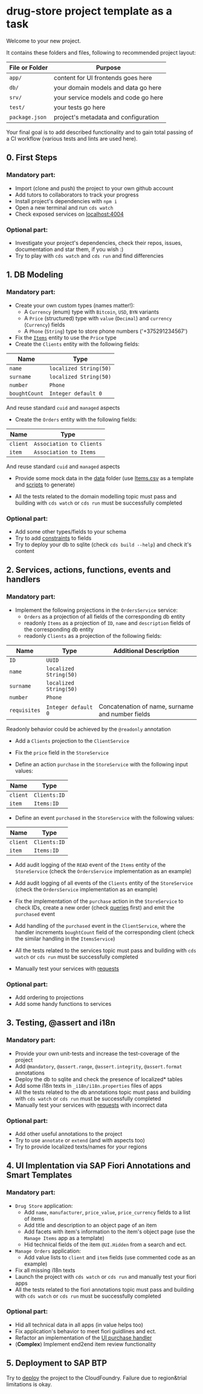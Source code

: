 # drug-store project template as a task

Welcome to your new project.

It contains these folders and files, following to recommended project layout:

File or Folder | Purpose
---------|----------
`app/` | content for UI frontends goes here
`db/` | your domain models and data go here
`srv/` | your service models and code go here
`test/` | your tests go here
`package.json` | project's metadata and configuration

Your final goal is to add described functionality and to gain total passing of a CI workflow (various tests and lints are used here).

## 0. First Steps

### Mandatory part:
- Import (clone and push) the project to your own github account
- Add tutors to collaborators to track your progress
- Install project's dependencies with `npm i`
- Open a new terminal and run `cds watch` 
- Check exposed services on [localhost:4004](http://localhost:4004)

### Optional part:
- Investigate your project's dependencies, check their repos, issues, documentation and star them, if you wish :)
- Try to play with `cds watch` and `cds run` and find differencies

## 1. DB Modeling

### Mandatory part:
- Create your own custom types (names matter!):
    - A `Currency` (enum) type with `Bitcoin`, `USD`, `BYN` variants
    - A `Price` (structured) type with `value` (`Decimal`) and `currency` (`Currency`) fields
    - A `Phone` (`String`) type to store phone numbers ('+375291234567')
- Fix the [`Items`](./db/models/store/items.cds) entity to use the `Price` type
- Create the `Clients` entity with the following fields:

Name | Type
---------|----------
`name` | `localized String(50)`
`surname` | `localized String(50)`
`number` | `Phone` 
`boughtCount` | `Integer default 0`

And reuse standard `cuid` and `managed` aspects

- Create the `Orders` entity with the following fields:

Name | Type
---------|----------
`client` | `Association to Clients`
`item` | `Association to Items`

And reuse standard `cuid` and `managed` aspects

- Provide some mock data in the [data](./db/data/) folder (use [Items.csv](./db/data/db.store-Items.csv) as a template and [scripts](./scripts/csv/) to generate)

- All the tests related to the domain modelling topic must pass and building with `cds watch` or `cds run` must be successfully completed

### Optional part:
- Add some other types/fields to your schema
- Try to add [constraints](https://cap.cloud.sap/docs/cds/cdl#constraints) to fields
- Try to deploy your db to sqlite (check `cds build --help`) and check it's content

## 2. Services, actions, functions, events and handlers

### Mandatory part:
- Implement the following projections in the `OrdersService` service:
    - `Orders` as a projection of all fields of the corresponding db entity
    - readonly `Items` as a projection of `ID`, `name` and `description` fields of the corresponding db entity
    - readonly `Clients` as a projection of the following fields:

Name | Type | Additional Description
---------|----------|----------
`ID` | `UUID` | 
`name` | `localized String(50)` | 
`surname` | `localized String(50)` | 
`number` | `Phone` | 
`requisites` | `Integer default 0` | Concatenation of name, surname and number fields

Readonly behavior could be achieved by the `@readonly` annotation

- Add a `Clients` projection to the `ClientService`

- Fix the `price` field in the `StoreService`

- Define an action `purchase` in the `StoreService` with the following input values:

Name | Type
---------|----------
`client` | `Clients:ID`
`item` | `Items:ID`

- Define an event `purchased` in the `StoreService` with the following values:

Name | Type
---------|----------
`client` | `Clients:ID`
`item` | `Items:ID`

- Add audit logging of the `READ` event of the `Items` entity of the `StoreService` (check the `OrdersService` implementation as an example)

- Add audit logging of all events of the `Clients` entity of the `StoreService` (check the `OrdersService` implementation as an example)

- Fix the implementation of the `purchase` action in the `StoreService` to check IDs, create a new order (check [queries](./srv/store/helpers/queries.js) first) and emit the `purchased` event

- Add handling of the `purchased` event in the `ClientService`, where the handler increments `boughtCount` field of the corresponding client (check the similar handling in the `ItemsService`)

- All the tests related to the services topic must pass and building with `cds watch` or `cds run` must be successfully completed

- Manually test your services with [requests](./test/educational/services/store/manual/requests.http)


### Optional part:
- Add ordering to projections
- Add some handy functions to services

## 3. Testing, @assert and i18n

### Mandatory part:
- Provide your own unit-tests and increase the test-coverage of the project
- Add `@mandatory`, `@assert.range`, `@assert.integrity`, `@assert.format` annotations
- Deploy the db to sqlite and check the presence of localized* tables
- Add some i18n texts in `_i18n/i18n.properties` files of apps
- All the tests related to the db annotations topic must pass and building with `cds watch` or `cds run` must be successfully completed
- Manually test your services with [requests](./test/educational/services/store/manual/requests.http) with incorrect data

### Optional part:
- Add other useful annotations to the project
- Try to use `annotate` or `extend` (and with aspects too)
- Try to provide localized texts/names for your regions

## 4. UI Implentation via SAP Fiori Annotations and Smart Templates

### Mandatory part:

- `Drug Store` application:
    - Add `name`, `manufacturer`, `price_value`, `price_currency` fields to a list of items
    - Add title and description to an object page of an item
    - Add facets with item's information to the item's object page (use the `Manage Items` app as a template)
    - Hid technical fields of the item `@UI.Hidden` from a search and ect. 
- `Manage Orders` application:
    - Add value lists to `client` and `item` fields (use commented code as an example)
- Fix all missing i18n texts
- Launch the project with `cds watch` or `cds run` and manually test your fiori apps
- All the tests related to the fiori annotations topic must pass and building with `cds watch` or `cds run` must be successfully completed

### Optional part:

- Hid all technical data in all apps (in value helps too)
- Fix application's behavior to meet fiori guidlines and ect.
- Refactor an implementation of the [UI purchase handler](./app/store/webapp/controllers/objectPage.controller.js)
- (**Complex**) Implement end2end item review functionality

## 5. Deployment to SAP BTP

Try to [deploy](https://cap.cloud.sap/docs/guides/deployment/to-cf) the project to the CloudFoundry.
Failure due to region&trial limitations is okay.

